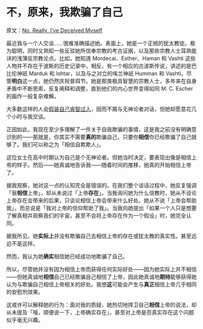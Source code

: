 # 不，原来，我欺骗了自己

原文：[No, Really, I’ve Deceived Myself](https://www.readthesequences.com/No-Really-Ive-Deceived-Myself)

最近我与一个人交谈……很难准确描述她。表面上，她是一个正统的犹太教徒。极为聪明，同时又熟知一些反驳她所信奉宗教的考古证据，以及那些宗教人士耳熟能详的浅薄反宗教论点。比如，她知道 Mordecai、Esther、Haman 和 Vashti 这些人物并不存在于波斯的历史记录中，相反，有一个相应的古波斯传说，讲述的是巴比伦神祇 Marduk 和 Ishtar，以及与之对立的埃兰神祇 Humman 和 Vashti。尽管**明白**这一点，她仍然庆祝普珥节。她是那类极具智慧的宗教人士，多年来在自身矛盾中不断思索，反复阐释和调整，直到他们的内心世界变得如同 M. C. Escher 的画作一般复杂难解。

大多数这样的人会[假装自己睿智过人](https://www.readthesequences.com/Pretending-To-Be-Wise)，因而不屑与无神论者对话，但她却愿意花几个小时与我交谈。

正因如此，我现在至少多理解了一件关于自我欺骗的事情，这是我之前没有明确意识到的——那就是，你其实不需要**真的**欺骗自己，只要你**相信**你已经欺骗了自己就够了。我们可以称之为「相信自欺欺人」。

这位女士在高中时期认为自己是个无神论者。但她当时决定，要表现出像是相信上帝的样子。然后——她真诚地告诉我——随着时间的推移，她真的开始相信上帝了。

据我观察，她对这一点的认知完全是错误的。在我们整个谈话过程中，她反复强调「我**相信**上帝」，却从未说过「上帝**存在**」。当我询问她为什么信教时，她从不谈论上帝存在会带来的后果，只谈论相信上帝会带来什么好处。她从不说「上帝会帮助我」，而总说是「我对上帝的信仰帮助了我」。当我向她提出「如果一个人只是想要了解真相并观察我们的宇宙，甚至不会将上帝存在作为一个假设」时，她完全认同。

据我所见，她**实际上**并没有欺骗自己去相信上帝的存在或犹太教的真实性。甚至远远不是这样。

然而，我认为她**确实**相信她已经成功地欺骗了自己。

所以，尽管她并没有因为相信上帝而获得任何实际好处——因为她实际上并不相信——但她真诚地**相信**自己已经欺骗自己相信了上帝，因此她真诚地**期待**能够获得她认为与欺骗自己相信上帝相关的好处。我想**这**可能会产生与**真正**相信上帝几乎相同的安慰剂效果。

这或许可以解释她的行为：面对我的质疑，她热切地捍卫自己**相信**上帝的说法，却从未提及「哦，顺便说一下，上帝确实存在」，甚至对上帝是否真实存在这个问题似乎毫无兴趣。
